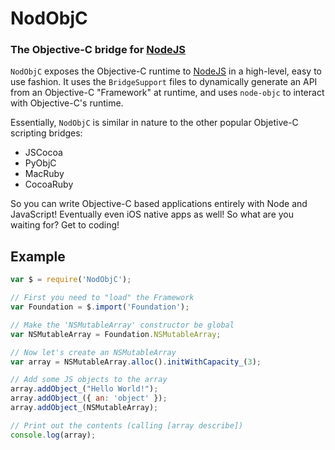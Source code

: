 NodObjC
=======
### The Objective-C bridge for [NodeJS][]


`NodObjC` exposes the Objective-C runtime to [NodeJS][] in a high-level, easy
to use fashion. It uses the `BridgeSupport` files to dynamically generate an
API from an Objective-C "Framework" at runtime, and uses `node-objc` to
interact with Objective-C's runtime.

Essentially, `NodObjC` is similar in nature to the other popular Objetive-C
scripting bridges:

 * JSCocoa
 * PyObjC
 * MacRuby
 * CocoaRuby

So you can write Objective-C based applications entirely with Node and
JavaScript! Eventually even iOS native apps as well! So what are you waiting
for? Get to coding!

Example
-------

``` javascript
var $ = require('NodObjC');

// First you need to "load" the Framework
var Foundation = $.import('Foundation');

// Make the 'NSMutableArray' constructor be global
var NSMutableArray = Foundation.NSMutableArray;

// Now let's create an NSMutableArray
var array = NSMutableArray.alloc().initWithCapacity_(3);

// Add some JS objects to the array
array.addObject_("Hello World!");
array.addObject_({ an: 'object' });
array.addObject_(NSMutableArray);

// Print out the contents (calling [array describe])
console.log(array);
```

[NodeJS]: http://nodejs.org
